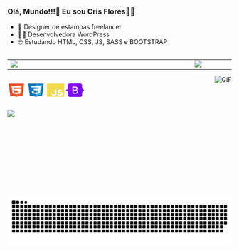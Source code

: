 ### Olá, Mundo!!!👋 Eu sou Cris Flores🌺🌷

- 🎨 Designer de estampas freelancer
- 🧑‍💻 Desenvolvedora WordPress
- 🤓 Estudando HTML, CSS, JS, SASS e BOOTSTRAP 
 
##

<center>
  <table>
    <tr>
        <td><img width="400px" align="left" src="https://github-readme-stats.vercel.app/api/top-langs/?username=CristianeFlores&hide=html&layout=compact&theme=react" /></td>
        <td><img width="495px" align="left" src="https://github-readme-stats.vercel.app/api?username=CristianeFlores&theme=react"/></td>
    </tr>   
  </table>
 <img align="right" height="270px" alt="GIF" src="https://media.giphy.com/media/paTz7UZbPfTZFRYnnB/giphy.gif" />
</center>  
 
<!-- <div align="height">
  <a href="https://github.com/CristianeFlores">
  <img height="180em" src="https://github-readme-stats.vercel.app/api?username=CristianeFlores&show_icons=true&theme=react&include_all_commits=true&count_private=true"/>
  <img height="180em" src="https://github-readme-stats.vercel.app/api/top-langs/?username=CristianeFlores&layout=compact&langs_count=7&theme=react"/>
  
</div> -->
  
  <div style="display: inline_block"><br>
  <img align="center" alt="Cris-HTML" height="30" width="40" src="https://raw.githubusercontent.com/devicons/devicon/master/icons/html5/html5-original.svg">
  <img align="center" alt="Cris-CSS" height="30" width="40" src="https://raw.githubusercontent.com/devicons/devicon/master/icons/css3/css3-original.svg">  
  <img align="center" alt="Cris-Js" height="30" width="40" src="https://raw.githubusercontent.com/devicons/devicon/master/icons/javascript/javascript-plain.svg">   
  <img align="center" alt="Cris-Bootstrap" height="30" width="40" src="https://raw.githubusercontent.com/devicons/devicon/master/icons/bootstrap/bootstrap-original.svg"> 
 
<div>  
 
 ##
<!--  <a href="#" target="_blank"><img src="https://img.shields.io/badge/-Instagram-%23E4405F?style=for-the-badge&logo=instagram&logoColor=white" target="_blank"></a> -->
 <a href="#" target="_blank"><img src="https://img.shields.io/badge/-LinkedIn-%230077B5?style=for-the-badge&logo=linkedin&logoColor=white" target="_blank"></a>
  
![Snake animation](https://github.com/CristianeFlores/CristianeFlores/blob/output/github-contribution-grid-snake.svg)
 
</div>

